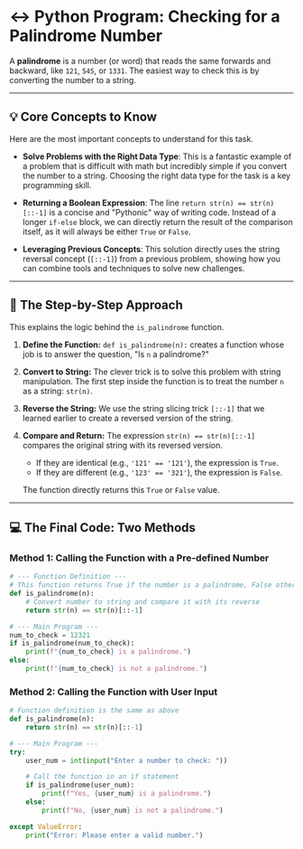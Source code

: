 
# ↔️ Python Program: Checking for a Palindrome Number

A **palindrome** is a number (or word) that reads the same forwards and backward, like `121`, `545`, or `1331`. The easiest way to check this is by converting the number to a string.

-----

## 💡 Core Concepts to Know

Here are the most important concepts to understand for this task.

  * **Solve Problems with the Right Data Type**: This is a fantastic example of a problem that is difficult with math but incredibly simple if you convert the number to a string. Choosing the right data type for the task is a key programming skill.

  * **Returning a Boolean Expression**: The line `return str(n) == str(n)[::-1]` is a concise and "Pythonic" way of writing code. Instead of a longer `if-else` block, we can directly return the result of the comparison itself, as it will always be either `True` or `False`.

  * **Leveraging Previous Concepts**: This solution directly uses the string reversal concept (`[::-1]`) from a previous problem, showing how you can combine tools and techniques to solve new challenges.

-----

## 📝 The Step-by-Step Approach

This explains the logic behind the `is_palindrome` function.

1.  **Define the Function:** `def is_palindrome(n):` creates a function whose job is to answer the question, "Is `n` a palindrome?"

2.  **Convert to String:** The clever trick is to solve this problem with string manipulation. The first step inside the function is to treat the number `n` as a string: `str(n)`.

3.  **Reverse the String:** We use the string slicing trick `[::-1]` that we learned earlier to create a reversed version of the string.

4.  **Compare and Return:** The expression `str(n) == str(n)[::-1]` compares the original string with its reversed version.

      * If they are identical (e.g., `'121' == '121'`), the expression is `True`.
      * If they are different (e.g., `'123' == '321'`), the expression is `False`.

    The function directly returns this `True` or `False` value.

-----

## 💻 The Final Code: Two Methods

### **Method 1: Calling the Function with a Pre-defined Number**

```python
# --- Function Definition ---
# This function returns True if the number is a palindrome, False otherwise.
def is_palindrome(n):
    # Convert number to string and compare it with its reverse
    return str(n) == str(n)[::-1]

# --- Main Program ---
num_to_check = 12321
if is_palindrome(num_to_check):
    print(f"{num_to_check} is a palindrome.")
else:
    print(f"{num_to_check} is not a palindrome.")
```

### **Method 2: Calling the Function with User Input**

```python
# Function definition is the same as above
def is_palindrome(n):
    return str(n) == str(n)[::-1]

# --- Main Program ---
try:
    user_num = int(input("Enter a number to check: "))

    # Call the function in an if statement
    if is_palindrome(user_num):
        print(f"Yes, {user_num} is a palindrome.")
    else:
        print(f"No, {user_num} is not a palindrome.")

except ValueError:
    print("Error: Please enter a valid number.")
```
